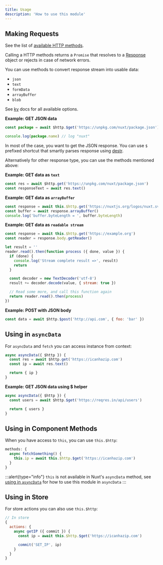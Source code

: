 ```yaml
---
title: Usage
description: 'How to use this module'
---
```


## Making Requests

See the list of [available HTTP methods](/getting-started/http-methods).

Calling a HTTP methods returns a `Promise` that resolves to a [Response](https://developer.mozilla.org/en-US/docs/Web/API/Response) object or rejects in case of network errors.

You can use methods to convert response stream into usable data:

- `json`
- `text`
- `formData`
- `arrayBuffer`
- `blob`

See [ky](https://github.com/sindresorhus/ky#options) docs for all available options.

**Example: GET JSON data**

```js
const package = await $http.$get('https://unpkg.com/nuxt/package.json')

console.log(package.name) // log "nuxt"
```

In most of the case, you want to get the JSON response. You can use `$` prefixed shortcut that smartly parses response using [destr](https://github.com/nuxt-contrib/destr).

Alternatively for other response type, you can use the methods mentioned above:

**Example: GET data as `text`**

```js
const res = await $http.get('https://unpkg.com/nuxt/package.json')
const responseText = await res.text()
```

**Example: GET data as `arrayBuffer`**

```js
const response = await this.$http.get('https://nuxtjs.org/logos/nuxt.svg')
const buffer = await response.arrayBuffer()
console.log('buffer.byteLength = ', buffer.byteLength)
```

**Example: GET data as `readable stream`**

```js
const response = await this.$http.get('https://example.org')
const reader = response.body.getReader()

let result = ''
reader.read().then(function process ({ done, value }) {
  if (done) {
    console.log('Stream complete result =>', result)
    return
  }

  const decoder = new TextDecoder('utf-8')
  result += decoder.decode(value, { stream: true })

  // Read some more, and call this function again
  return reader.read().then(process)
})
```

**Example: POST with JSON body**

```js
const data = await $http.$post('http://api.com', { foo: 'bar' })
```

## Using in `asyncData`

For `asyncData` and `fetch` you can access instance from context:

```js
async asyncData({ $http }) {
  const res = await $http.get('https://icanhazip.com')
  const ip = await res.text()

  return { ip }
}
```

**Example: GET JSON data using $ helper**

```js
async asyncData({ $http }) {
  const users = await $http.$get('https://reqres.in/api/users')

  return { users }
}
```

## Using in Component Methods

When you have access to `this`, you can use `this.$http`:

```js
methods: {
  async fetchSomething() {
    this.ip = await this.$http.$get('https://icanhazip.com')
  }
}
```

:::alert{type="info"}
`this` is not available in Nuxt's `asyncData` method, see [using in `asyncData`](#using-in-asyncdata) for how to use this module in `asyncData`
:::

## Using in Store

For store actions you can also use `this.$http`:

```js
// In store
{
  actions: {
    async getIP ({ commit }) {
      const ip = await this.$http.$get('https://icanhazip.com')

      commit('SET_IP', ip)
    }
  }
}
```
